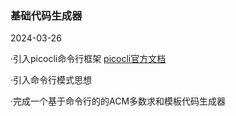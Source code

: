 ### 基础代码生成器

2024-03-26

·引入picocli命令行框架 <a href="https://picocli.info/">picocli官方文档</a>

·引入命令行模式思想

·完成一个基于命令行的的ACM多数求和模板代码生成器